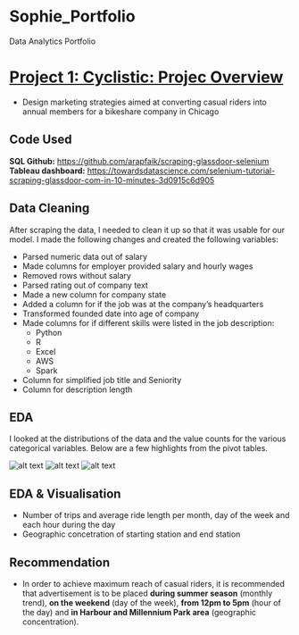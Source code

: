 # Sophie_Portfolio
Data Analytics Portfolio

# [Project 1: Cyclistic: Projec Overview](https://github.com/sommyl/Sophie-Portfolio/)
* Design marketing strategies aimed at converting casual riders into annual members for a bikeshare company in Chicago

## Code Used
**SQL Github:** https://github.com/arapfaik/scraping-glassdoor-selenium  
**Tableau dashboard:** https://towardsdatascience.com/selenium-tutorial-scraping-glassdoor-com-in-10-minutes-3d0915c6d905  

## Data Cleaning
After scraping the data, I needed to clean it up so that it was usable for our model. I made the following changes and created the following variables:

*	Parsed numeric data out of salary 
*	Made columns for employer provided salary and hourly wages 
*	Removed rows without salary 
*	Parsed rating out of company text 
*	Made a new column for company state 
*	Added a column for if the job was at the company’s headquarters 
*	Transformed founded date into age of company 
*	Made columns for if different skills were listed in the job description:
    * Python  
    * R  
    * Excel  
    * AWS  
    * Spark 
*	Column for simplified job title and Seniority 
*	Column for description length 

## EDA
I looked at the distributions of the data and the value counts for the various categorical variables. Below are a few highlights from the pivot tables. 

![alt text](https://github.com/PlayingNumbers/ds_salary_proj/blob/master/salary_by_job_title.PNG "Salary by Position")
![alt text](https://github.com/PlayingNumbers/ds_salary_proj/blob/master/positions_by_state.png "Job Opportunities by State")
![alt text](https://github.com/PlayingNumbers/ds_salary_proj/blob/master/correlation_visual.png "Correlations")

## EDA & Visualisation 
* Number of trips and average ride length per month, day of the week and each hour during the day  
* Geographic concetration of starting station and end station

## Recommendation
* In order to achieve maximum reach of casual riders, it is recommended that advertisement is to be placed  **during summer season** (monthly trend), **on the weekend** (day of the week), **from 12pm to 5pm** (hour of the day) and **in Harbour and Millennium Park area** (geographic concentration).
